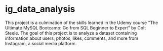 # ig_data_analysis
This project is a culmination of the skills learned in the Udemy course "The Ultimate MySQL Bootcamp: Go from SQL Beginner to Expert" by Colt Steele. The goal of this project is to analyze a dataset containing information about users, photos, likes, comments, and more from Instagram, a social media platform.
